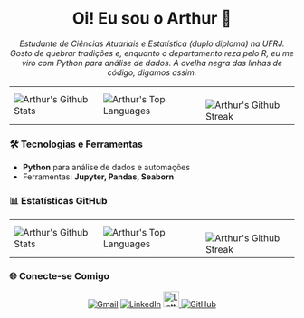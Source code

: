 <h1 align="center">Oi! Eu sou o Arthur 🐍</h1>
<p align="center">
  <i>Estudante de Ciências Atuariais e Estatística (duplo diploma) na UFRJ. Gosto de quebrar tradições e, enquanto o departamento reza pelo R, eu me viro com Python para análise de dados. A ovelha negra das linhas de código, digamos assim.</i>
</p>

<div align="center">
  <table>
    <tr>
      <td>
        <img
          align="left"
          src="https://github-readme-stats.vercel.app/api?username=arthurpmotta02&theme=dracula&hide_border=false&include_all_commits=true&count_private=true&show_icons=true"
          alt="Arthur's Github Stats"
        />
      </td>
      <td>
        <img
          align="left"
          src="https://github-readme-stats.vercel.app/api/top-langs/?username=arthurpmotta02&theme=dracula&hide_border=false&include_all_commits=true&count_private=true&layout=compact"
          alt="Arthur's Top Languages"
        />
      </td>
      <td>
        <br />
        <img
          align="left"
          src="https://github-readme-streak-stats.herokuapp.com/?user=arthurpmotta02&theme=dracula&hide_border=false"
          alt="Arthur's Github Streak"
        />
      </td>
    </tr>
  </table>
</div>

### 🛠️ Tecnologias e Ferramentas

- **Python** para análise de dados e automações
- Ferramentas: **Jupyter, Pandas, Seaborn**

### 📊 Estatísticas GitHub

<div align="center">
  <table>
    <tr>
      <td>
        <img
          align="left"
          src="https://github-readme-stats.vercel.app/api?username=arthurpmotta02&theme=dracula&hide_border=false&include_all_commits=true&count_private=true&show_icons=true"
          alt="Arthur's Github Stats"
        />
      </td>
      <td>
        <img
          align="left"
          src="https://github-readme-stats.vercel.app/api/top-langs/?username=arthurpmotta02&theme=dracula&hide_border=false&include_all_commits=true&count_private=true&layout=compact"
          alt="Arthur's Top Languages"
        />
      </td>
      <td>
        <br />
        <img
          align="left"
          src="https://github-readme-streak-stats.herokuapp.com/?user=arthurpmotta02&theme=dracula&hide_border=false"
          alt="Arthur's Github Streak"
        />
      </td>
    </tr>
  </table>
</div>

### 🌐 Conecte-se Comigo

<div align="center">
  <a href="mailto:arthurpmotta02@gmail.com"><img src="https://img.shields.io/badge/-Gmail-D14836?style=for-the-badge&logo=gmail&logoColor=white" alt="Gmail"></a>
  <a href="https://www.linkedin.com/in/arthurpmotta/"><img src="https://img.shields.io/badge/-LinkedIn-0A66C2?style=for-the-badge&logo=linkedin&logoColor=white" alt="LinkedIn"></a>
  <a href="http://lattes.cnpq.br/3952575997144808">
    <img src="https://jpswalsh.github.io/academicons/img/icons/lattes.svg" style="height:28px; width:28px" alt="Lattes">
  </a>
  <a href="https://github.com/arthurpmotta02"><img src="https://img.shields.io/badge/-GitHub-181717?style=for-the-badge&logo=github&logoColor=white" alt="GitHub"></a>
</div>

